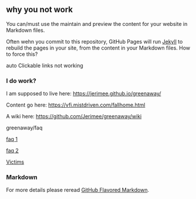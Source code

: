 ## why you not work

You can/must use the maintain and preview the content for your website in Markdown files.

Often wehn you commit to this repository, GitHub Pages will run [Jekyll](https://jekyllrb.com/) to rebuild the pages in your site, from the content in your Markdown files. How to force this?

auto Clickable links not working

### I do work?

I am supposed to live here: https://jerimee.github.io/greenaway/


Content go here: https://vfi.mistdriven.com/fallhome.html

A wiki here: https://github.com/Jerimee/greenaway/wiki

greenaway/faq

[faq 1](FAQ)

[faq 2](faq)

[Victims](victims)

### Markdown

For more details please reread  [GitHub Flavored Markdown](https://guides.github.com/features/mastering-markdown/).


